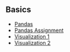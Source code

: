 ## Basics


- [Pandas](pandas.ipynb)
- [Pandas Assignment](pandas_asgn.ipynb)
- [Visualization 1](visualization.ipynb)
- [Visualization 2](visualization2.ipynb)
